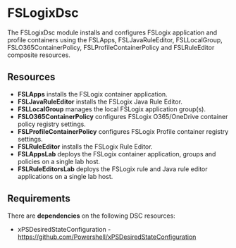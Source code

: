 # FSLogixDsc

The FSLogixDsc module installs and configures FSLogix application and profile containers using the FSLApps, FSLJavaRuleEditor, FSLLocalGroup, FSLO365ContainerPolicy, FSLProfileContainerPolicy and FSLRuleEditor composite resources.

## Resources

* **FSLApps** installs the FSLogix container application.
* **FSLJavaRuleEditor** installs the FSLogix Java Rule Editor.
* **FSLLocalGroup** manages the local FSLogix application group(s).
* **FSLO365ContainerPolicy** configures FSLogix O365/OneDrive container policy registry settings.
* **FSLProfileContainerPolicy** configures FSLogix Profile container registry settings.
* **FSLRuleEditor** installs the FSLogix Rule Editor.
* **FSLAppsLab** deploys the FSLogix container application, groups and policies on a single lab host.
* **FSLRuleEditorsLab** deploys the FSLogix rule and Java rule editor applications on a single lab host.

## Requirements

There are __dependencies__ on the following DSC resources:

* xPSDesiredStateConfiguration - https://github.com/Powershell/xPSDesiredStateConfiguration
